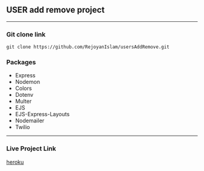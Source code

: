 ## USER add remove project
***
### Git clone link
```console
git clone https://github.com/RejoyanIslam/usersAddRemove.git
```


### Packages
* Express
* Nodemon
* Colors
* Dotenv
* Multer
* EJS
* EJS-Express-Layouts
* Nodemailer
* Twilio

***
### Live Project Link
 [heroku](https://showstudent.herokuapp.com/students)
